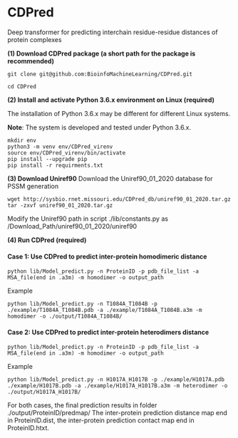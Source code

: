 # CDPred
Deep transformer for predicting interchain residue-residue distances of protein complexes

**(1) Download CDPred package (a short path for the package is recommended)**

```
git clone git@github.com:BioinfoMachineLearning/CDPred.git

cd CDPred
```

**(2) Install and activate Python 3.6.x environment on Linux (required)**

The installation of Python 3.6.x may be different for different Linux systems. 

**Note**: The system is developed and tested under Python 3.6.x. 
```
mkdir env
python3 -m venv env/CDPred_virenv
source env/CDPred_virenv/bin/activate
pip install --upgrade pip
pip install -r requirments.txt
```
**(3) Download Uniref90**
Download the Uniref90_01_2020 database for PSSM generation
```
wget http://sysbio.rnet.missouri.edu/CDPred_db/uniref90_01_2020.tar.gz
tar -zxvf uniref90_01_2020.tar.gz
```
Modify the Uniref90 path in script ./lib/constants.py as /Download_Path/uniref90_01_2020/uniref90

**(4) Run CDPred (required)**
<h4>Case 1: Use CDPred to predict inter-protein homodimeric distance</h4>

```
python lib/Model_predict.py -n ProteinID -p pdb_file_list -a MSA_file(end in .a3m) -m homodimer -o output_path 
```
Example

```
python lib/Model_predict.py -n T1084A_T1084B -p ./example/T1084A_T1084B.pdb -a ./example/T1084A_T1084B.a3m -m homodimer -o ./output/T1084A_T1084B/
```

<h4>Case 2: Use CDPred to predict inter-protein heterodimers distance</h4>

```
python lib/Model_predict.py -n ProteinID -p pdb_file_list -a MSA_file(end in .a3m) -m homodimer -o output_path 
```
Example

```
python lib/Model_predict.py -n H1017A_H1017B -p ./example/H1017A.pdb ./example/H1017B.pdb -a ./example/H1017A_H1017B.a3m -m heterodimer -o ./output/H1017A_H1017B/
```
For both cases, the final prediction results in folder ./output/ProteinID/predmap/
The inter-protein prediction distance map end in ProteinID.dist, the inter-protein prediction contact map end in ProteinID.htxt.
